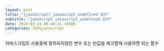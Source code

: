 ```yaml
---
layout: post
title: "[javaScript] javascript_undefined 검사"
subtitle: "javaScript javascript_undefined 검사"
date: 2023-03-24 08:40:31 +0900
categories: JSP&javascript
---
```

자바스크립트 사용중에 정의되지않은 변수 또는 빈값을 체크할때 사용하면 되는 함수



<script>
 
    /**
     * 문자열이 빈 문자열인지 체크하여 결과값을 리턴한다.
     * @param str       : 체크할 문자열
     */
    function isEmpty(str){
         
        if(typeof str == "undefined" || str == null || str == "")
            return true;
        else
            return false ;
    }
     
    /**
     * 문자열이 빈 문자열인지 체크하여 기본 문자열로 리턴한다.
     * @param str           : 체크할 문자열
     * @param defaultStr    : 문자열이 비어있을경우 리턴할 기본 문자열
     */
    function nvl(str, defaultStr){
         
        if(typeof str == "undefined" || str == null || str == "")
            str = defaultStr ;
         
        return str ;
    }
 
</script>


                                                                                                                                                                                                                                                                                                                                                                                                                                                                                                                                                                                                                                       
